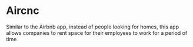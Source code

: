 # Aircnc
Similar to the Airbnb app, instead of people looking for homes, this app allows companies to rent space for their employees to work for a period of time

